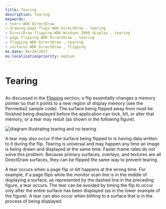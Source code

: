 ```yaml
---
title: Tearing
description: Tearing
keywords:
- tears WDK DirectDraw
- drawing page flips WDK DirectDraw , tearing
- DirectDraw flipping WDK Windows 2000 display , tearing
- page flipping WDK DirectDraw , tearing
- flipping WDK DirectDraw , tearing
- surfaces WDK DirectDraw , flipping
ms.date: 04/20/2017
ms.localizationpriority: medium
---
```


# Tearing


## <span id="ddk_tearing_gg"></span><span id="DDK_TEARING_GG"></span>


As discussed in the [Flipping](flipping.md) section, a flip essentially changes a memory pointer so that it points to a new region of display memory (see the Permedia2 sample code). The surface being flipped away from must be finished being displayed before the application can lock, blt, or alter that memory, or a tear may result (as shown in the following figure).

![diagram illustrating tearing and no tearing](images/ddfig8.png)

A tear may also occur if the surface being flipped to is having data written to it during the flip. Tearing is universal and may happen any time an image is being drawn and displayed at the same time. Faster frame rates do not solve this problem. Because primary surfaces, overlays, and textures are all DirectDraw surfaces, they can be flipped the same way to prevent tearing.

A tear occurs when a page flip or blt happens at the wrong time. For example, if a page flips while the monitor scan line is in the middle of displaying a surface, as represented by the dashed line in the preceding figure, a tear occurs. The tear can be avoided by timing the flip to occur only after the entire surface has been displayed (as in the lower example of the figure). A tear can also occur when blitting to a surface that is in the process of being displayed.

 

 





